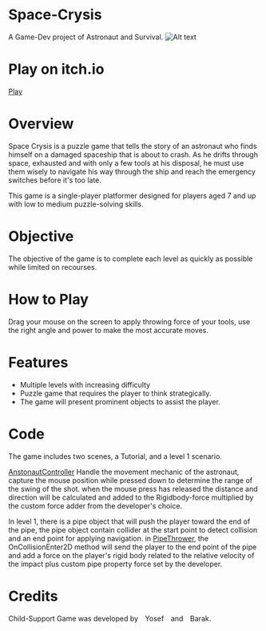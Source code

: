# Space-Crysis
A Game-Dev project of Astronaut and Survival.
![Alt text](Assets/Formal%20Elements/Game%20Screenshot.png)

# Play on itch.io
[Play](https://by-games.itch.io/space-crysis)

# Overview
Space Crysis is a puzzle game that tells the story of an astronaut who finds himself on a damaged spaceship that is about to crash. As he drifts through space, exhausted and with only a few tools at his disposal, he must use them wisely to navigate his way through the ship and reach the emergency switches before it's too late.

This game is a single-player platformer designed for players aged 7 and up with low to medium puzzle-solving skills.

# Objective
The objective of the game is to complete each level as quickly as possible while limited on recourses.

# How to Play
Drag your mouse on the screen to apply throwing force of your tools, use the right angle and power to make the most accurate moves.

# Features

- Multiple levels with increasing difficulty
- Puzzle game that requires the player to think strategically.
- The game will present prominent objects to assist the player.

# Code

The game includes two scenes, a Tutorial, and a level 1 scenario.

[AnstonautController](Assets/Scripts/AstronautController.cs) Handle the movement mechanic of the astronaut, capture the mouse position while pressed down to determine the range of the swing of the shot. when the mouse press has released the distance and direction will be calculated and added to the Rigidbody-force multiplied by the custom force adder from the developer's choice.

In level 1, there is a pipe object that will push the player toward the end of the pipe, the pipe object contain collider at the start point to detect collision and an end point for applying navigation. in [PipeThrower](Assets/Scripts/PipeThrower.cs), the OnCollisionEnter2D method will send the player to the end point of the pipe and add a force on the player's rigid body related to the relative velocity of the impact plus custom pipe property force set by the developer.



# Credits
Child-Support Game was developed by Yosef and Barak.
